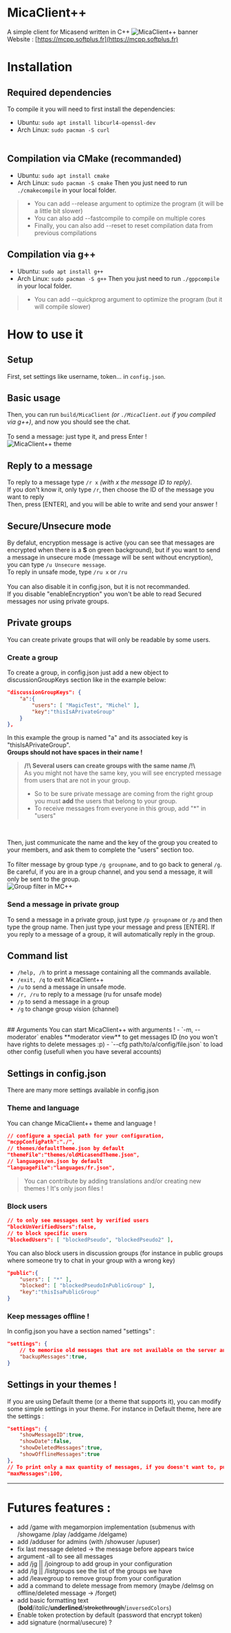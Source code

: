 # MicaClient++
A simple client for Micasend written in C++
![MicaClient++ banner](./images/banner.jpg)<br>
Website : [https://mcpp.softplus.fr](https://mcpp.softplus.fr)
# Installation
## Required dependencies
To compile it you will need to first install the dependencies:<br>
- Ubuntu: `sudo apt install libcurl4-openssl-dev`
- Arch Linux: `sudo pacman -S curl`
<br><br>

## Compilation via CMake (recommanded)
- Ubuntu: `sudo apt install cmake`
- Arch Linux: `sudo pacman -S cmake`
Then you just need to run `./cmakecompile` in your local folder.
>- You can add --release argument to optimize the program (it will be a little bit slower)<br>
>- You can also add --fastcompile to compile on multiple cores<br>
>- Finally, you can also add --reset to reset compilation data from previous compilations

## Compilation via g++
- Ubuntu: `sudo apt install g++`
- Arch Linux: `sudo pacman -S g++`
Then you just need to run `./gppcompile` in your local folder.
>- You can add --quickprog argument to optimize the program (but it will compile slower)
# How to use it
## Setup
First, set settings like username, token... in `config.json`.<br>
## Basic usage
Then, you can run `build/MicaClient` *(or `./MicaClient.out` if you compiled via g++)*, and now you should see the chat.<br>
<br>
To send a message: just type it, and press Enter !<br>
![MicaClient++ theme](./images/mcpp.jpg)<br>

## Reply to a message
To reply to a message type `/r x` *(with x the message ID to reply)*.<br>
If you don't know it, only type `/r`, then choose the ID of the message you want to reply<br>
Then, press [ENTER], and you will be able to write and send your answer !

## Secure/Unsecure mode
By defalut, encryption message is active (you can see that messages are encrypted when there is a **S** on green background), but if you want to send a message in unsecure mode (message will be sent without encryption), you can type `/u Unsecure message`.
<br>
To reply in unsafe mode, type `/ru x` or `/ru`<br>
<br>
You can also disable it in config.json, but it is not recommanded.<br>
If you disable "enableEncryption" you won't be able to read Secured messages nor using private groups.<br>

## Private groups
You can create private groups that will only be readable by some users.
### Create a group
To create a group, in config.json just add a new object to discussionGroupKeys section like in the example below:<br>
```json
"discussionGroupKeys": {
    "a":{
        "users": [ "MagicTest", "Michel" ],
        "key":"thisIsAPrivateGroup"
    }
},
```
In this example the group is named "a" and its associated key is "thisIsAPrivateGroup".<br>
**Groups should not have spaces in their name !**
<br>
> **/!\\ Several users can create groups with the same name /!\\**<br>
As you might not have the same key, you will see encrypted message from users that are not in your group.<br>
> - So to be sure private message are coming from the right group you must **add** the users that belong to your group.
> - To receive messages from everyone in this group, add "*" in "users"<br>
<br>

Then, just communicate the name and the key of the group you created to your members, and ask them to complete the "users" section too.<br>
<br>
To filter message by group type `/g groupname`, and to go back to general `/g`.<br>
Be careful, if you are in a group channel, and you send a message, it will only be sent to the group.
<br>
![Group filter in MC++](./images/groups.jpg)<br>

### Send a message in private group
To send a message in a private group, just type `/p groupname` or `/p` and then type the group name.
Then just type your message and press [ENTER].
If you reply to a message of a group, it will automatically reply in the group.

## Command list
- `/help, /h` to print a message containing all the commands available.<br>
- `/exit, /q` to exit MicaClient++
- `/u` to send a message in unsafe mode.
- `/r, /ru` to reply to a message (ru for unsafe mode)
- `/p` to send a message in a group
- `/g` to change group vision (channel)
<br>
## Arguments
You can start MicaClient++ with arguments !
- `-m, --moderator` enables **moderator view** to get messages ID (no you won't have rights to delete messages :p)
- `--cfg path/to/a/config/file.json` to load other config (usefull when you have several accounts)

## Settings in config.json 
There are many more settings available in config.json

### Theme and language
You can change MicaClient++ theme and language !
```json
// configure a special path for your configuration,
"mcppConfigPath":"./",
// themes/defaultTheme.json by default
"themeFile":"themes/oldMicasendTheme.json",
// languages/en.json by default
"languageFile":"languages/fr.json",
```
> You can contribute by adding translations and/or creating new themes ! It's only json files !

### Block users
```json
// to only see messages sent by verified users
"blockUnVerifiedUsers":false,
// to block specific users
"blockedUsers": [ "blockedPseudo", "blockedPseudo2" ],
```
You can also block users in discussion groups (for instance in public groups where someone try to chat in your group with a wrong key)
```json
"public":{
    "users": [ "*" ],
    "blocked": [ "blockedPseudoInPublicGroup" ],
    "key":"thisIsaPublicGroup"
}
```

### Keep messages offline !
In config.json you have a section named "settings" :
```json
"settings": {
    // to memorise old messages that are not available on the server anymore
    "backupMessages":true,
}
```

## Settings in your themes !
If you are using Default theme (or a theme that supports it), you can modify some simple settings in your theme. For instance in Default theme, here are the settings :
```json
"settings": {
    "showMessageID":true,
    "showDate":false,
    "showDeletedMessages":true,
    "showOfflineMessages":true
},
// To print only a max quantity of messages, if you doesn't want to, put it to -1
"maxMessages":100,
```

---
# Futures features : 
- add /game with megamorpion implementation (submenus with /showgame /play /addgame /delgame)
- add /adduser for admins (with /showuser /upuser)
- fix last message deleted → the message before appears twice
- argument -all to see all messages
- add /jg || /joingroup to add group in your configuration
- add /lg || /listgroups see the list of the groups we have
- add /leavegroup to remove group from your configuration
- add a command to delete message from memory (maybe /delmsg on offline/deleted message → /forget)
- add basic formatting text (**bold**/*italic*/__underlined__/~~strokethrough~~/`inversedColors`)
- Enable token protection by default (password that encrypt token)
- add signature (normal/usecure) ?